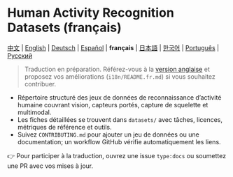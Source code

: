 # Human Activity Recognition Datasets (français)

[中文](README.zh.md) | [English](../README.md) | [Deutsch](README.de.md) | [Español](README.es.md) | **français** | [日本語](README.ja.md) | [한국어](README.ko.md) | [Português](README.pt.md) | [Русский](README.ru.md)

> Traduction en préparation. Référez-vous à la [version anglaise](../README.md) et proposez vos améliorations (`i18n/README.fr.md`) si vous souhaitez contribuer.

- Répertoire structuré des jeux de données de reconnaissance d’activité humaine couvrant vision, capteurs portés, capture de squelette et multimodal.
- Les fiches détaillées se trouvent dans `datasets/` avec tâches, licences, métriques de référence et outils.
- Suivez `CONTRIBUTING.md` pour ajouter un jeu de données ou une documentation; un workflow GitHub vérifie automatiquement les liens.

👉 Pour participer à la traduction, ouvrez une issue `type:docs` ou soumettez une PR avec vos mises à jour.
